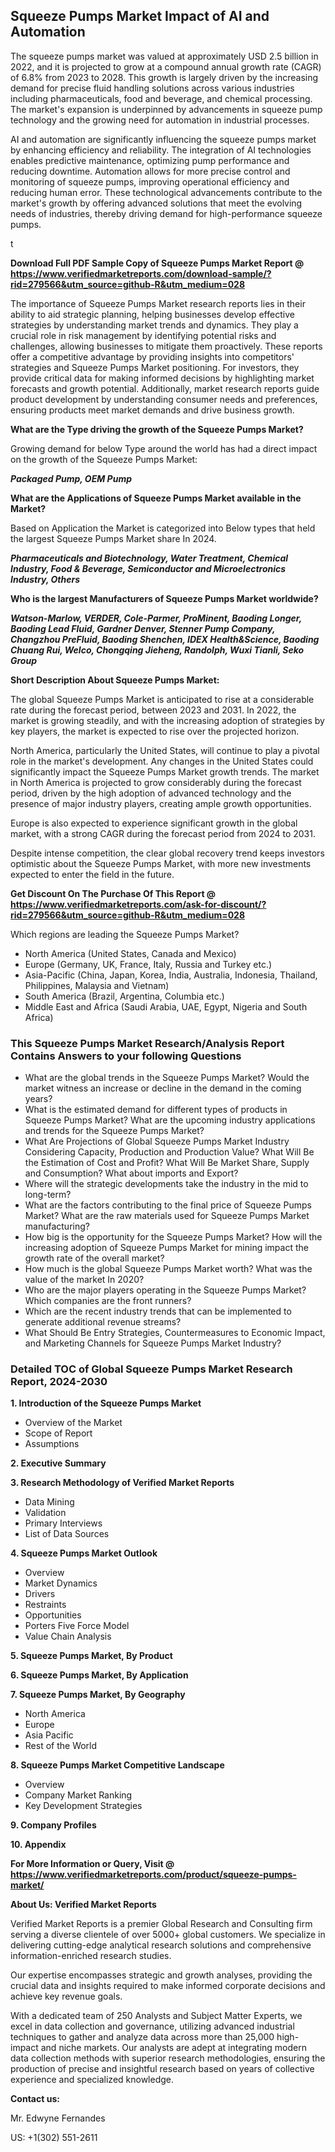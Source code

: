 <h2>Squeeze Pumps Market Impact of AI and Automation</h2><p>The squeeze pumps market was valued at approximately USD 2.5 billion in 2022, and it is projected to grow at a compound annual growth rate (CAGR) of 6.8% from 2023 to 2028. This growth is largely driven by the increasing demand for precise fluid handling solutions across various industries including pharmaceuticals, food and beverage, and chemical processing. The market's expansion is underpinned by advancements in squeeze pump technology and the growing need for automation in industrial processes.</p><p>AI and automation are significantly influencing the squeeze pumps market by enhancing efficiency and reliability. The integration of AI technologies enables predictive maintenance, optimizing pump performance and reducing downtime. Automation allows for more precise control and monitoring of squeeze pumps, improving operational efficiency and reducing human error. These technological advancements contribute to the market's growth by offering advanced solutions that meet the evolving needs of industries, thereby driving demand for high-performance squeeze pumps.</p>t</p><p id="" class=""><strong>Download Full PDF Sample Copy of Squeeze Pumps Market Report @ <a href="https://www.verifiedmarketreports.com/download-sample/?rid=279566&utm_source=github-R&utm_medium=028" target="_blank">https://www.verifiedmarketreports.com/download-sample/?rid=279566&utm_source=github-R&utm_medium=028</a></strong></p><p>The importance of&nbsp;Squeeze Pumps Market research reports lies in their ability to aid strategic planning, helping businesses develop effective strategies by understanding market trends and dynamics. They play a crucial role in risk management by identifying potential risks and challenges, allowing businesses to mitigate them proactively. These reports offer a competitive advantage by providing insights into competitors' strategies and Squeeze Pumps Market positioning. For investors, they provide critical data for making informed decisions by highlighting market forecasts and growth potential. Additionally, market research reports guide product development by understanding consumer needs and preferences, ensuring products meet market demands and drive business growth.</p><p><strong>What are the&nbsp;Type driving the growth of the Squeeze Pumps Market?</strong></p><p id="" class="">Growing demand for below Type around the world has had a direct impact on the growth of the Squeeze Pumps Market:</p><em><strong>Packaged Pump, OEM Pump</strong></em></p><strong>What are the&nbsp;Applications&nbsp;of Squeeze Pumps Market available in the Market?</strong></p><p id="" class="">Based on Application the Market is categorized into Below types that held the largest Squeeze Pumps Market share In 2024.</p><em><strong>Pharmaceuticals and Biotechnology, Water Treatment, Chemical Industry, Food & Beverage, Semiconductor and Microelectronics Industry, Others</strong></em></p><strong>Who is the largest Manufacturers of Squeeze Pumps Market worldwide?</strong></p><p><em><strong>Watson-Marlow, VERDER, Cole-Parmer, ProMinent, Baoding Longer, Baoding Lead Fluid, Gardner Denver, Stenner Pump Company, Changzhou PreFluid, Baoding Shenchen, IDEX Health&Science, Baoding Chuang Rui, Welco, Chongqing Jieheng, Randolph, Wuxi Tianli, Seko Group</strong></em></p><p id="" class=""><strong>Short Description About Squeeze Pumps Market:</strong></p><p>The global Squeeze Pumps Market is anticipated to rise at a considerable rate during the forecast period, between 2023 and 2031. In 2022, the market is growing steadily, and with the increasing adoption of strategies by key players, the market is expected to rise over the projected horizon.</p><p>North America, particularly the United States, will continue to play a pivotal role in the market's development. Any changes in the United States could significantly impact the Squeeze Pumps Market growth trends. The market in North America is projected to grow considerably during the forecast period, driven by the high adoption of advanced technology and the presence of major industry players, creating ample growth opportunities.</p><p>Europe is also expected to experience significant growth in the global market, with a strong CAGR during the forecast period from 2024 to 2031.</p><p>Despite intense competition, the clear global recovery trend keeps investors optimistic about the Squeeze Pumps Market, with more new investments expected to enter the field in the future.</p><p id="" class=""><strong>Get Discount On The Purchase Of This Report @ <a href="https://www.verifiedmarketreports.com/ask-for-discount/?rid=279566&utm_source=github-R&utm_medium=028" target="_blank">https://www.verifiedmarketreports.com/ask-for-discount/?rid=279566&utm_source=github-R&utm_medium=028</a></strong></p>Which regions are leading the Squeeze Pumps Market?</p><ul><li>North America (United States, Canada and Mexico)</li><li>Europe (Germany, UK, France, Italy, Russia and Turkey etc.)</li><li>Asia-Pacific (China, Japan, Korea, India, Australia, Indonesia, Thailand, Philippines, Malaysia and Vietnam)</li><li>South America (Brazil, Argentina, Columbia etc.)</li><li>Middle East and Africa (Saudi Arabia, UAE, Egypt, Nigeria and South Africa)</li></ul><h3 id="" class="">This Squeeze Pumps Market Research/Analysis Report Contains Answers to your following Questions</h3><ul><li>What are the global trends in the Squeeze Pumps Market? Would the market witness an increase or decline in the demand in the coming years?</li><li>What is the estimated demand for different types of products in Squeeze Pumps Market? What are the upcoming industry applications and trends for the Squeeze Pumps Market?</li><li>What Are Projections of Global Squeeze Pumps Market Industry Considering Capacity, Production and Production Value? What Will Be the Estimation of Cost and Profit? What Will Be Market Share, Supply and Consumption? What about imports and Export?</li><li>Where will the strategic developments take the industry in the mid to long-term?</li><li>What are the factors contributing to the final price of Squeeze Pumps Market? What are the raw materials used for Squeeze Pumps Market manufacturing?</li><li>How big is the opportunity for the Squeeze Pumps Market? How will the increasing adoption of Squeeze Pumps Market for mining impact the growth rate of the overall market?</li><li>How much is the global Squeeze Pumps Market worth? What was the value of the market In 2020?</li><li>Who are the major players operating in the Squeeze Pumps Market? Which companies are the front runners?</li><li>Which are the recent industry trends that can be implemented to generate additional revenue streams?</li><li>What Should Be Entry Strategies, Countermeasures to Economic Impact, and Marketing Channels for Squeeze Pumps Market Industry?</li></ul><h3 id="" class="">Detailed TOC of Global Squeeze Pumps Market Research Report, 2024-2030</h3><p id="" class=""><strong>1. Introduction of the Squeeze Pumps Market</strong></p><ul><li>Overview of the Market</li><li>Scope of Report</li><li>Assumptions</li></ul><p id="" class=""><strong>2. Executive Summary</strong></p><p id="" class=""><strong>3. Research Methodology of Verified Market Reports</strong></p><ul><li>Data Mining</li><li>Validation</li><li>Primary Interviews</li><li>List of Data Sources</li></ul><p id="" class=""><strong>4. Squeeze Pumps Market Outlook</strong></p><ul><li>Overview</li><li>Market Dynamics</li><li>Drivers</li><li>Restraints</li><li>Opportunities</li><li>Porters Five Force Model</li><li>Value Chain Analysis</li></ul><p id="" class=""><strong>5. Squeeze Pumps Market, By Product</strong></p><p id="" class=""><strong>6. Squeeze Pumps Market, By Application</strong></p><p id="" class=""><strong>7. Squeeze Pumps Market, By Geography</strong></p><ul><li>North America</li><li>Europe</li><li>Asia Pacific</li><li>Rest of the World</li></ul><p id="" class=""><strong>8. Squeeze Pumps Market Competitive Landscape</strong></p><ul><li>Overview</li><li>Company Market Ranking</li><li>Key Development Strategies</li></ul><p id="" class=""><strong>9. Company Profiles</strong></p><p id="" class=""><strong>10. Appendix</strong></p><p id="" class=""><strong>For More Information or Query, Visit @ <a href="https://www.verifiedmarketreports.com/product/squeeze-pumps-market/" target="_blank">https://www.verifiedmarketreports.com/product/squeeze-pumps-market/</a></strong></p><p id="" class=""><strong>About Us: Verified Market Reports</strong></p><p id="" class="">Verified Market Reports is a premier Global Research and Consulting firm serving a diverse clientele of over 5000+ global customers. We specialize in delivering cutting-edge analytical research solutions and comprehensive information-enriched research studies.</p><p id="" class="">Our expertise encompasses strategic and growth analyses, providing the crucial data and insights required to make informed corporate decisions and achieve key revenue goals.</p><p id="" class="">With a dedicated team of 250 Analysts and Subject Matter Experts, we excel in data collection and governance, utilizing advanced industrial techniques to gather and analyze data across more than 25,000 high-impact and niche markets. Our analysts are adept at integrating modern data collection methods with superior research methodologies, ensuring the production of precise and insightful research based on years of collective experience and specialized knowledge.</p><p id="" class=""><strong>Contact us:</strong></p><p id="" class="">Mr. Edwyne Fernandes</p><p id="" class="">US: +1(302) 551-2611</p>